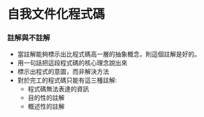 # 自我文件化程式碼
### 註解與不註解
* 當註解能夠標示出比程式碼高一層的抽象概念，則這個註解是好的。
* 用一句話把這段程式碼的核心理念說出來
* 標示出程式的意圖，而非解決方法
* 對於完工的程式碼只能有這三種註解:
	* 程式碼無法表達的資訊
	* 目的性的註解
	* 概述性的註解
<!--stackedit_data:
eyJoaXN0b3J5IjpbLTE0NDI4MDcyODAsMTQ4MjQ5NDQ2LDE3NT
k5NTcwNjFdfQ==
-->